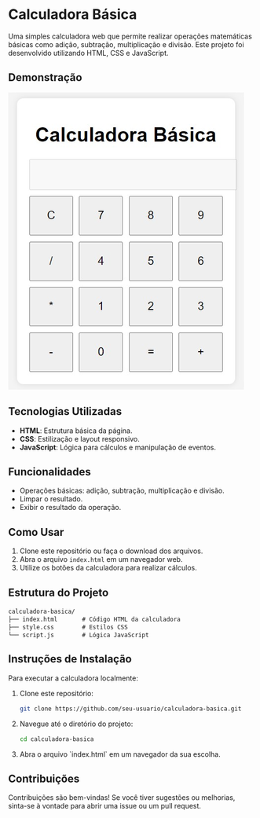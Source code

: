 # Calculadora Básica

Uma simples calculadora web que permite realizar operações matemáticas básicas como adição, subtração, multiplicação e divisão. Este projeto foi desenvolvido utilizando HTML, CSS e JavaScript.

## Demonstração

![Demonstração da Calculadora](https://raw.githubusercontent.com/Kenepher/caluladora-basica/main/Calculadora%20Basica/imagens/Demontracao%20Calculadora.jpg)

## Tecnologias Utilizadas

- **HTML**: Estrutura básica da página.
- **CSS**: Estilização e layout responsivo.
- **JavaScript**: Lógica para cálculos e manipulação de eventos.

## Funcionalidades

- Operações básicas: adição, subtração, multiplicação e divisão.
- Limpar o resultado.
- Exibir o resultado da operação.

## Como Usar

1. Clone este repositório ou faça o download dos arquivos.
2. Abra o arquivo `index.html` em um navegador web.
3. Utilize os botões da calculadora para realizar cálculos.

## Estrutura do Projeto

```
calculadora-basica/
├── index.html       # Código HTML da calculadora
├── style.css        # Estilos CSS
└── script.js        # Lógica JavaScript
```

## Instruções de Instalação

Para executar a calculadora localmente:

1. Clone este repositório:
   ```bash
   git clone https://github.com/seu-usuario/calculadora-basica.git
   ```
2. Navegue até o diretório do projeto:
   ```bash
   cd calculadora-basica
   ```
3. Abra o arquivo \`index.html\` em um navegador da sua escolha.

## Contribuições

Contribuições são bem-vindas! Se você tiver sugestões ou melhorias, sinta-se à vontade para abrir uma issue ou um pull request.
